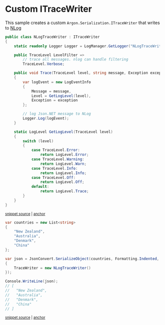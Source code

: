 # Custom ITraceWriter

This sample creates a custom `Argon.Serialization.ITraceWriter` that writes to [NLog](http://nlog-project.org/)

<!-- snippet: CustomTraceWriterTypes -->
<a id='snippet-customtracewritertypes'></a>
```cs
public class NLogTraceWriter : ITraceWriter
{
    static readonly Logger Logger = LogManager.GetLogger("NLogTraceWriter");

    public TraceLevel LevelFilter =>
        // trace all messages. nlog can handle filtering
        TraceLevel.Verbose;

    public void Trace(TraceLevel level, string message, Exception exception)
    {
        var logEvent = new LogEventInfo
        {
            Message = message,
            Level = GetLogLevel(level),
            Exception = exception
        };

        // log Json.NET message to NLog
        Logger.Log(logEvent);
    }

    static LogLevel GetLogLevel(TraceLevel level)
    {
        switch (level)
        {
            case TraceLevel.Error:
                return LogLevel.Error;
            case TraceLevel.Warning:
                return LogLevel.Warn;
            case TraceLevel.Info:
                return LogLevel.Info;
            case TraceLevel.Off:
                return LogLevel.Off;
            default:
                return LogLevel.Trace;
        }
    }
}
```
<sup><a href='/src/Tests/Documentation/Samples/Serializer/CustomTraceWriter.cs#L9-L50' title='Snippet source file'>snippet source</a> | <a href='#snippet-customtracewritertypes' title='Start of snippet'>anchor</a></sup>
<!-- endSnippet -->

<!-- snippet: CustomTraceWriterUsage -->
<a id='snippet-customtracewriterusage'></a>
```cs
var countries = new List<string>
{
    "New Zealand",
    "Australia",
    "Denmark",
    "China"
};

var json = JsonConvert.SerializeObject(countries, Formatting.Indented, new JsonSerializerSettings
{
    TraceWriter = new NLogTraceWriter()
});

Console.WriteLine(json);
// [
//   "New Zealand",
//   "Australia",
//   "Denmark",
//   "China"
// ]
```
<sup><a href='/src/Tests/Documentation/Samples/Serializer/CustomTraceWriter.cs#L55-L78' title='Snippet source file'>snippet source</a> | <a href='#snippet-customtracewriterusage' title='Start of snippet'>anchor</a></sup>
<!-- endSnippet -->
